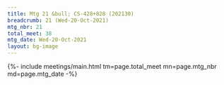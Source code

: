 ```yaml
---
title: Mtg 21 &bull; CS-428+828 (202130)
breadcrumb: 21 (Wed-20-Oct-2021)
mtg_nbr: 21
total_meet: 38
mtg_date: Wed-20-Oct-2021
layout: bg-image
---
```


{%- include meetings/main.html
    tm=page.total_meet
    mn=page.mtg_nbr
    md=page.mtg_date
-%}
